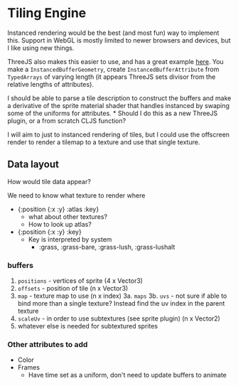 # Tiling Engine
Instanced rendering would be the best (and most fun) way to implement this. Support in WebGL is mostly limited to newer browsers and devices, but I like using new things.

ThreeJS also makes this easier to use, and has a great example [here](https://github.com/mrdoob/three.js/blob/dev/examples/webgl_buffergeometry_instancing.html). You make a `InstancedBufferGeometry`, create `InstancedBufferAttribute` from `TypedArrays` of varying length (it appears ThreeJS sets divisor from the relative lengths of attributes).

I should be able to parse a tile description to construct the buffers and make a derivative of the sprite material shader that handles instanced by swaping some of the uniforms for attributes.
    * Should I do this as a new ThreeJS plugin, or a from scratch CLJS function?

I will aim to just to instanced rendering of tiles, but I could use the offscreen render to render a tilemap to a texture and use that single texture.

## Data layout

How would tile data appear?

We need to know what texture to render where

* {:position {:x :y} :atlas :key}
    * what about other textures?
    * How to look up atlas?
* {:position {:x :y} :key}
    * Key is interpreted by system
        * :grass, :grass-bare, :grass-lush, :grass-lushalt

### buffers
1. `positions`  - vertices of sprite (4 x Vector3)
2. `offsets`    - position of tile (n x Vector3)
3. `map`        - texture map to use (n x index)
    3a. `maps`
    3b. `uvs`   - not sure if able to bind more than a single texture? Instead find the uv index in the parent texture
4. `scaleUv`    - in order to use subtextures (see sprite plugin) (n x Vector2)
5. whatever else is needed for subtextured sprites

### Other attributes to add
* Color
* Frames
    * Have time set as a uniform, don't need to update buffers to animate

